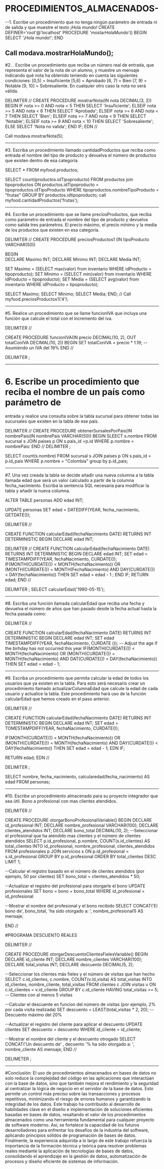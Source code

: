 # PROCEDIMIENTOS_ALMACENADOS-

--1. Escribe un procedimiento que no tenga ningún parámetro de entrada ni de salida y que
muestre el texto ¡Hola mundo! 
CREATE DEFINER='root'@'localhost' PROCEDURE 'mostarHolaMundo'()
BEGIN
  SELECT '¡Hola mundo!';
END

Call modava.mostrarHolaMundo();
--------------------------------------------------------------------------------------------------
#2. . Escribe un procedimiento que reciba un número real de entrada, que
representa el valor de la nota de un alumno, y muestre un mensaje indicando qué nota ha
obtenido teniendo en cuenta las siguientes condiciones:
[0,5) = Insuficiente
[5,6) = Aprobado
[6, 7) = Bien
[7, 9) = Notable
[9, 10] = Sobresaliente.
En cualquier otro caso la nota no será válida.

DELIMITER //
CREATE PROCEDURE mostrarNota(IN nota DECIMAL(3, 2))
BEGIN
  IF nota >= 0 AND nota < 5 THEN
    SELECT 'Insuficiente';
  ELSEIF nota >= 5 AND nota < 6 THEN
    SELECT 'Aprobado';
  ELSEIF nota >= 6 AND nota < 7 THEN
    SELECT 'Bien';
  ELSEIF nota >= 7 AND nota < 9 THEN
    SELECT 'Notable';
  ELSEIF nota >= 9 AND nota < 10 THEN
    SELECT 'Sobresaliente';
  ELSE
    SELECT 'Nota no valida';
  END IF;
EDN //

Call modava.mostrarNota(5);

--------------------------------------------------------------------------------------------
#3. Escriba un procedimiento llamado cantidadProductos que reciba como
entrada el nombre del tipo de producto y devuelva el número de productos que existen
dentro de esa categoría

SELECT * FROM myfood.productos;

SELECT count(productos.idTipoproducto) FROM productos
  join tipoproductos
  ON productos.idTipoproducto = tipoproductos.idTipoProducto
  WHERE tipoproductos.nombreTipoProducto = "frutas"
  GROUP BY productos.idtipoproducto;
call myfood.cantidadProductos('frutas');

-------------------------------------------------------------------------------------------
#4. Escribe un procedimiento que se llame preciosProductos, que reciba como
parámetro de entrada el nombre del tipo de producto y devuelva como salida tres
parámetros. El precio máximo, el precio mínimo y la media de los productos que existen
en esa categoría.

DELIMITER //
CREATE PROCEDURE preciosProductos1 (IN tipoProducto VARCHAR(50))

BEGIN   
  DECLARE Maximo INT;
  DECLARE Minimo INT;
  DECLARE Media INT;

  SET Maximo = (SELECT max(valor) from inventario WHERE idProducto = tipoproducto);
  SET Minimo = (SELECT min(valor) from inventario WHERE idProducto = tipoproducto);
  SET Media = (SELECT avg(valor) from inventario WHERE idProducto = tipoproducto);

  SELECT Maximo;
  SELECT Minimo;
  SELECT Media;
END;
//
Call myfood.preciosProductos1('4');

--------------------------------------------------------------------------------------------
#5. Realice un procedimiento que se llame funcionIVA que incluya una función
que calcule el total con el incremento del iva.

DELIMITER // 

CREATE PROCEDURE funcionIVA(IN precio DECIMAL(10, 2), OUT totalConIVA DECIMAL(10, 2))
BEGIN
  SET totalConIVA = precio * 1.19; --Asumiendo un IVA del 19%
END //

DELIMITER ;

----------------------------------------------------------------------------------------------------
# 6. Escribe un procedimiento que reciba el nombre de un país como parámetro de
entrada y realice una consulta sobre la tabla sucursal para obtener todas las sucursales
que existen en la tabla de ese país.

DELIMITER //
CREATE PROCEDURE obtenerSursalesPorPais(IN nombrePais(IN nombrePais VARCHAR(50))
BEGIN 
  SLEECT s.nombre
  FROM sucursal s 
  JOIN paises p ON s.pais_id =p.id 
  WHERE p.nombre = nombrePais:
END //
DELIMITER ;

SELECT count(s.nombre)
  FROM sucursal s
  JOIN paises p ON s.pais_id = p.id_pais
    WHERE p.nombre = "Colombia"
  group by p.id_pais;

----------------------------------------------------------------------------------------------------
#7. Una vez creada la tabla se decide añadir una nueva columna a la tabla
llamada edad que será un valor calculado a partir de la columna fecha_nacimiento.
Escriba la sentencia SQL necesaria para modificar la tabla y añadir la nueva columna.

ALTER TABLE personas 
ADD edad INT;

UPDATE personas
SET edad = DATEDIFF(YEAR, fecha_nacimiento, GETDATE());

DELIMITER //

CREATE FUNCTION calcularEdad(fechaNacimiento DATE)
RETURNS INT
DETERMINISTIC
BEGIN
  DECLARE edad INT;

DELIMITER // 
CREATE FUNCTION calcularEdad(fechaNacimiento DATE)
RETURNS INT 
DETERMINISTIC
BEGIN
  DECLARE edad INT;
  SET edad = TIMESTAMPDIFF(YEAR, fechaNacimiento, CURDATE());
  IF(MONTH(CURDATE()) < MONTH(fechaNacimiento)) OR
  (MONTH(CURDATE()) = MONTH(FechaNacimiento) AND DAY(CURDATE()) < DAY(fechaNacimiento)) THEN
      SET edad = edad - 1 ;
    END IF;
    RETURN edad;
END //

DELIMITER ;
SELECT calcularEdad('1990-05-15');

--------------------------------------------------------------------------------------------------------------
#8. Escriba una función llamada calcularEdad que reciba una fecha y devuelva el
número de años que han pasado desde la fecha actual hasta la fecha pasada como:

DELIMITER // 

CREATE FUNCTION calcularEdad(fechaNacimiento DATE)
RETURNS INT
DETERMINISTIC
BEGIN
  DECLARE edad INT;
  SET edad TIMESTAMPDIFF(YEAR, fechaNacimiento, CURDATE ());
  -- Adjust the age if the birhday has not occurred this year
  IF(MONTH(CURDATE()) < MONTH(fechaNacimiento) OR 
    (MONTH(CURDATE()) = MONTH(fechaNacimiento) AND DAT(CURDATE()) < DAY(fechaNacimiento)) THEN
    SET edad = edad - 1;

-----------------------------------------------------------------------------------------------------------------
#9. Escriba un procedimiento que permita calcular la edad de todos los usuarios
que ya existen en la tabla. Para esto será necesario crear un procedimiento llamado
actualizarColumnaEdad que calcule la edad de cada usuario y actualice la tabla. Este
procedimiento hará uso de la función calcularEdad que hemos creado en el paso anterior.

DELIMITER // 

CREATE FUNCTION calcularEdad(fechaNacimiento DATE)
RETURNS INT 
DETERMINISTIC
BEGIN
  DECLARE edad INT;
  SET edad = TOMESTAMPDIFF(YEAR, fechaNacimiento, CURDATE());

  IF(MONTH(CURDATE()) < MONTH(fechaNacimiento)) OR 
    (MONTH(CURDATE()) = MONTH(fechaNacimiento) AND DAY(CURDATE()) < DAY(fechaNacimiento)) THEN
    SET edad = edad - 1;
  EDN IF;

  RETURN edad;
EDN //

DELIMITER ;

SELECT nombre, fecha_nacimiento, calcularedad(fecha_nacimiento) AS edad
FROM personas;

-----------------------------------------------------------------------------------------------------------------------
#10. Escribe un procedimiento almacenado para su proyecto integrador que sea
útil.
Bono a profesional con mas clientes atendidos.

DELIMITER //

CREATE PROCEDURE otorgarBonoProfesionalVariable()
BEGIN
  DECLARE id_profesional INT;
  DECLARE nombre_profesional VARCHAR(100);
  DECLARE clientes_atendidos INT;
  DECLARE bono_total DECIMAL(10, 2);
  --Seleccionar el profesional que ha atendido mas clientes y el número de clientes atendidos 
  SELECT p.id_profesional, p.nombre, COUNT(s.id_clientes) AS total_clientes
  INTO id_profesional, nombre_profesional, clientes_atendidos 
  FROM profesionales p
  JOIN servicios s ON p.id_profesional = s.id_profesional
  GROUP BY p.id_profesional
  ORDER BY total_clientes DESC
  LIMIT 1;

  --Calcular el registro basado en el número de clientes atendidos (por ejemplo, 50 por clientes)
  SET bono_total = clientes_atendidos * 50;

  --Actualizar el registro del profesional para otorgarle el bono
  UPDATE profesionales
  SET bono = bono + bono_total
  WHERE id_profesional = id_profesional 

  --Mostrar el nombre del profesional y el bono recibido
  SELECT CONCAT('El bono de', bono_total, 'ha sido otorgado a: ', nombre_profesional1) AS mensaje;

END //


#PROGRAMA DESCUENTO REALES 

DELIMITER //

CREATE PROCEDURE otorgarDescuentoClientesFielesVariable()
BEGIN 
  DECLARE id_cliente INT;
  DECLARE nombre_clientes VARCHAR(100);
  DECLARE total_visitas INT;
  DECLARE descuento DECIMAL(5, 2);

--Seleccionar los clientes más fieles y el número de visitas que han hecho
SELECT c.id_clientes, c.nombre, COUNT(v.id_visita) AS total_visitas
INTO id_clientes, nombre_cliente, total_visitas 
FROM clientes c
JOIN visitas v ON c.id_clientes = v.id_cliente
GROUP BY c.id_cliente
HAVING total_visitas >= 5; -- Clientes con al menos 5 visitas 

  --Calcular el descuente en funcion del número de visitas (por ejemplo, 2% por cada visita realizada)
  SET descuento = LEAST(total_visitas * 2, 20); -- Descuento máximo del 20%

  --Actualizar el registro del cliente para aplicar el descuento
  UPDATE clientes
  SET descuento = descuento
  WHERE id_cliente = id_cliente;

  --Mostrar el nombre del cliente y el descuento otrogado 
  SELECT CONCAT('Un descuento de' , decuento '% ha sido otorgado a: ', nombre_cliente AS mensaje;
END //

DELIMETER ;

----------------------------------------------------------------------------------------------------------------------------------------
#Conclusión: El uso de procedimientos almacenados en bases de datos no solo
reduce la complejidad del código en las aplicaciones que interactúan con la base de
datos, sino que también mejora el rendimiento y la seguridad al centralizar la lógica de
negocio en el servidor de la base de datos. Esto permite un control más preciso sobre las transacciones y procesos repetitivos, minimizando el riesgo de errores humanos y
garantizando la integridad de los datos.
Este trabajo ha contribuido al desarrollo de habilidades clave en el diseño e
implementación de soluciones eficientes basadas en bases de datos, resaltando el valor
de los procedimientos almacenados como una herramienta fundamental para cualquier
proyecto de software moderno. Así, se fortalece la capacidad de los futuros
desarrolladores para enfrentar los desafíos de la industria del software, aplicando
principios sólidos de programación de bases de datos.
Finalmente, la experiencia adquirida a lo largo de este trabajo refuerza la importancia de la
formación técnica y teórica para resolver problemas reales mediante la aplicación de
tecnologías de bases de datos, consolidando el aprendizaje en la gestión de datos,
automatización de procesos y diseño eficiente de sistemas de información.
 
